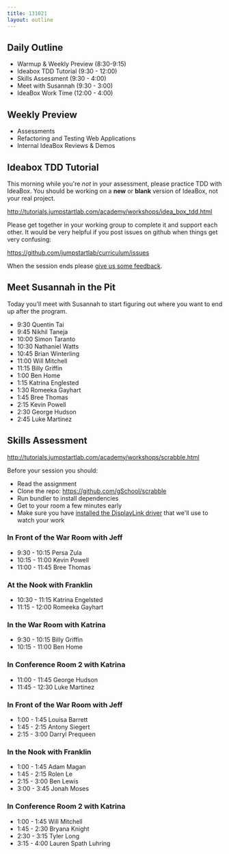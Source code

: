 ```yaml
---
title: 131021
layout: outline
---
```


## Daily Outline

* Warmup & Weekly Preview (8:30-9:15)
* Ideabox TDD Tutorial (9:30 - 12:00)
* Skills Assessment (9:30 - 4:00)
* Meet with Susannah (9:30 - 3:00)
* IdeaBox Work Time (12:00 - 4:00)

## Weekly Preview

* Assessments
* Refactoring and Testing Web Applications
* Internal IdeaBox Reviews & Demos

## Ideabox TDD Tutorial

This morning while you're *not* in your assessment, please practice TDD with IdeaBox. You should be working on a **new** or **blank** version of IdeaBox, not your real project.

http://tutorials.jumpstartlab.com/academy/workshops/idea_box_tdd.html

Please get together in your working group to complete it and support each other. It would be very helpful if you post issues on github when things get very confusing:

https://github.com/jumpstartlab/curriculum/issues

When the session ends please [give us some feedback](http://betterful.herokuapp.com/0fd31fc).

## Meet Susannah in the Pit

Today you'll meet with Susannah to start figuring out where you want to end up after the program.

* 9:30 Quentin Tai
* 9:45 Nikhil Taneja
* 10:00 Simon Taranto
* 10:30 Nathaniel Watts
* 10:45 Brian Winterling
* 11:00 Will Mitchell
* 11:15 Billy Griffin
* 1:00 Ben Home
* 1:15 Katrina Englested
* 1:30 Romeeka Gayhart
* 1:45 Bree Thomas
* 2:15 Kevin Powell
* 2:30 George Hudson
* 2:45 Luke Martinez

## Skills Assessment

http://tutorials.jumpstartlab.com/academy/workshops/scrabble.html

Before your session you should:

* Read the assignment
* Clone the repo: https://github.com/gSchool/scrabble
* Run bundler to install dependencies
* Get to your room a few minutes early
* Make sure you have [installed the DisplayLink driver](http://www.displaylink.com/support/mac_downloads.php) that we'll use to watch your work

### In Front of the War Room with Jeff

* 9:30 - 10:15 Persa Zula
* 10:15 - 11:00 Kevin Powell
* 11:00 - 11:45 Bree Thomas

### At the Nook with Franklin

* 10:30 - 11:15 Katrina Engelsted
* 11:15 - 12:00 Romeeka Gayhart

### In the War Room with Katrina

* 9:30 - 10:15 Billy Griffin
* 10:15 - 11:00 Ben Home

### In Conference Room 2 with Katrina

* 11:00 - 11:45 George Hudson
* 11:45 - 12:30 Luke Martinez

### In Front of the War Room with Jeff

* 1:00 - 1:45 Louisa Barrett
* 1:45 - 2:15 Antony Siegert
* 2:15 - 3:00 Darryl Prequeen

### In the Nook with Franklin

* 1:00 - 1:45 Adam Magan
* 1:45 - 2:15 Rolen Le
* 2:15 - 3:00 Ben Lewis
* 3:00 - 3:45 Jonah Moses

### In Conference Room 2 with Katrina

* 1:00 - 1:45 Will Mitchell
* 1:45 - 2:30 Bryana Knight
* 2:30 - 3:15 Tyler Long
* 3:15 - 4:00 Lauren Spath Luhring